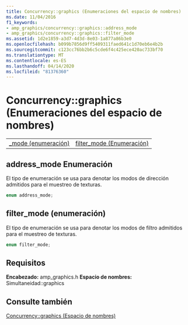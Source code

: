 ```yaml
---
title: Concurrency::graphics (Enumeraciones del espacio de nombres)
ms.date: 11/04/2016
f1_keywords:
- amp_graphics/concurrency::graphics::address_mode
- amp_graphics/concurrency::graphics::filter_mode
ms.assetid: 1d2e1859-a3d7-4d3d-8e03-1a877a86b3e0
ms.openlocfilehash: b099b7856d9ff5409311faed641c1d70eb6e4b2b
ms.sourcegitcommit: c123cc76bb2b6c5cde6f4c425ece420ac733bf70
ms.translationtype: MT
ms.contentlocale: es-ES
ms.lasthandoff: 04/14/2020
ms.locfileid: "81376360"
---
```

# <a name="concurrencygraphics-namespace-enums"></a>Concurrency::graphics (Enumeraciones del espacio de nombres)

|||
|-|-|
|[_mode (enumeración)](#address_mode)|[filter_mode (Enumeración)](#filter_mode)|

## <a name="address_mode-enumeration"></a><a name="address_mode"></a>address_mode Enumeración

El tipo de enumeración se usa para denotar los modos de dirección admitidos para el muestreo de texturas.

```cpp
enum address_mode;
```

## <a name="filter_mode-enumeration"></a><a name="filter_mode"></a>filter_mode (enumeración)

El tipo de enumeración se usa para denotar los modos de filtro admitidos para el muestreo de texturas.

```cpp
enum filter_mode;
```

## <a name="requirements"></a>Requisitos

**Encabezado:** amp_graphics.h **Espacio de nombres:** Simultaneidad::graphics

## <a name="see-also"></a>Consulte también

[Concurrency::graphics (Espacio de nombres)](concurrency-graphics-namespace.md)
